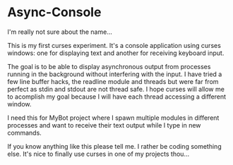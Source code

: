# Async-Console

I'm really not sure about the name...


This is my first curses experiment. It's a console application
using  curses windows: one for displaying text and
another for receiving keyboard input.

The goal is to be able to display asynchronous output from
processes running in the background without interfering with
the input. I have tried a few line buffer hacks, the readline
module and threads but were far from perfect as stdin and stdout
are not thread safe. I hope curses will allow me to acomplish my
goal because I will have each thread accessing a different window.

I need this for MyBot project where I spawn multiple modules in
different processes and want to receive their text output while
I type in new commands.

If you know anything like this please tell me. I rather be
coding something else. It's nice to finally use curses in one of
my projects thou...
